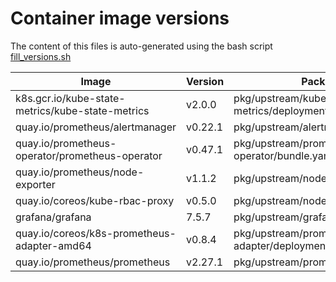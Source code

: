# Container image versions

The content of this files is auto-generated using the bash script [fill_versions.sh](../tools/fill_versions.sh)

| Image | Version | Package Manifest |
| ----- | ------- | ---------------- |
| k8s.gcr.io/kube-state-metrics/kube-state-metrics | v2.0.0 | pkg/upstream/kube-state-metrics/deployment.yaml |
| quay.io/prometheus/alertmanager | v0.22.1 | pkg/upstream/alertmanager/alertmanager.yaml |
| quay.io/prometheus-operator/prometheus-operator | v0.47.1 | pkg/upstream/prometheus-operator/bundle.yaml |
| quay.io/prometheus/node-exporter | v1.1.2 | pkg/upstream/node_exporter/daemonset.yaml |
| quay.io/coreos/kube-rbac-proxy | v0.5.0 | pkg/upstream/node_exporter/daemonset.yaml |
| grafana/grafana | 7.5.7 | pkg/upstream/grafana/deployment.yaml |
| quay.io/coreos/k8s-prometheus-adapter-amd64 | v0.8.4 | pkg/upstream/prometheus-adapter/deployment.yaml |
| quay.io/prometheus/prometheus | v2.27.1 | pkg/upstream/prometheus/prometheus.yaml |
